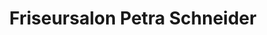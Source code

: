---
title: "Friseursalon Petra Schneider"
url: /plauen/friseursalon-petra-schneider/
shop: Friseur
---